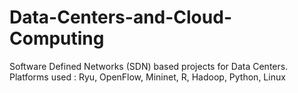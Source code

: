 # Data-Centers-and-Cloud-Computing
Software Defined Networks (SDN) based projects for Data Centers. Platforms used : Ryu, OpenFlow, Mininet, R, Hadoop, Python, Linux
